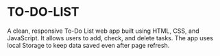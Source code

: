# TO-DO-LIST
A clean, responsive To-Do List web app built using HTML, CSS, and JavaScript. It allows users to add, check, and delete tasks. The app uses local Storage to keep data saved even after page refresh.
